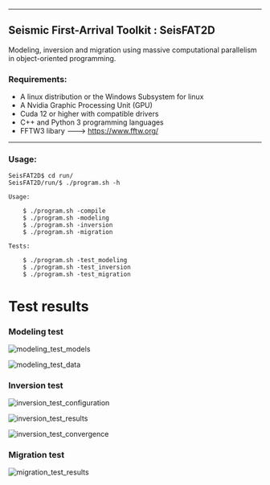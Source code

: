 ___

## Seismic First-Arrival Toolkit : SeisFAT2D

Modeling, inversion and migration using massive computational parallelism in object-oriented programming.

### Requirements:

- A linux distribution or the Windows Subsystem for linux
- A Nvidia Graphic Processing Unit (GPU)
- Cuda 12 or higher with compatible drivers
- C++ and Python 3 programming languages
- FFTW3 libary ---> https://www.fftw.org/
____

### Usage:

```console
SeisFAT2D$ cd run/
SeisFAT2D/run/$ ./program.sh -h

Usage:

    $ ./program.sh -compile              
    $ ./program.sh -modeling                      
    $ ./program.sh -inversion           
    $ ./program.sh -migration           

Tests:

    $ ./program.sh -test_modeling                 
    $ ./program.sh -test_inversion      
    $ ./program.sh -test_migration      
```

# Test results

### Modeling test

![modeling_test_models](https://github.com/user-attachments/assets/28a8ba3e-b844-4617-b6a7-c0f7faa20a90)

![modeling_test_data](https://github.com/user-attachments/assets/1fbdbbe0-4a7a-48ee-9540-fced501ed6e2)

### Inversion test

![inversion_test_configuration](https://github.com/user-attachments/assets/7ab8b1cc-2f42-4c1d-898a-e723e698abf2)

![inversion_test_results](https://github.com/user-attachments/assets/394695bf-fca6-474b-8168-93d49c0cfdb6)

![inversion_test_convergence](https://github.com/user-attachments/assets/b8da8946-fe18-4776-ae09-53052ccc7dcb)

### Migration test

![migration_test_results](https://github.com/user-attachments/assets/c62ac4e1-c4b8-423a-8872-8b46273b32ab)